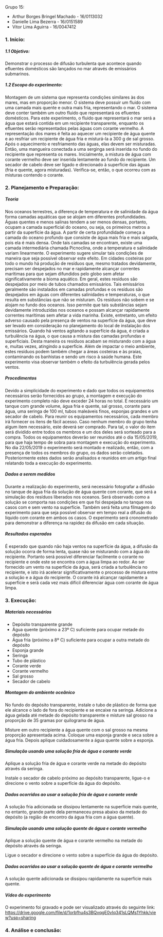 Grupo 15:
- Arthur Borges Bringel Machado - 16/0113032
- Danielle Lima Bezerra - 16/0151589
- Vitor Lima Aguirra - 16/0047412

### 1.	Início:

##### 1.1 Objetivo:
Demonstrar o processo de difusão turbulenta que acontece quando efluentes domésticos são lançados no mar através de emissários submarinos.

##### 1.2 Escopo do experimento:
Montagem de um sistema que representa condições similares às dos mares, mas em proporção menor.
O sistema deve possuir um fluido com uma camada mais quente e outra mais fria, representando o mar. O sistema deve conter também um outro fluido que representará os efluentes domésticos. Para este experimento, o fluido que representará o mar será a água que estará contida em um recipiente transparente, enquanto os efluentes serão representados pelas águas com corante vermelho.
A representação dos mares é feita ao aquecer um recipiente de água quente e ao resfriar um recipiente de água fria e misturá-la a 300 g de sal grosso. Após o aquecimento e resfriamento das águas, elas devem ser misturadas. Então, uma mangueira conectada a uma serginga será inserida no fundo do recipiente que representa os mares. Inicialmente, a mistura de água com corante vermelho deve ser inserida lentamente ao fundo do recipiente. Um secador de cabelo deve ser ligado e direcionado à superfície das águas (fria e quente, agora misturadas). Verifica-se, então, o que ocorreu com as misturas contendo o corante.

### 2.	Planejamento e Preparação:
##### Teoria 
Nos oceanos terrestres, a diferença de temperatura e de salinidade da água forma camadas aquáticas que se alojam em diferentes profundidades. Águas quentes e menos salinas tendem a ser menos densas, portanto, ocupam a camada superficial do oceano, ou seja, os primeiros metros a partir da superfície da água. A partir de certa profundidade começa a camada do oceano profundo que consiste de água mais fria e mais salgada, pois ela é mais densa. Onde tais camadas se encontram, existe uma camada intermediária chamada Picnoclina, onde a temperatura e salinidade variam linearmente. O experimento sugere simular tais condições de maneira que seja possível observar este efeito. 
Em cidades costeiras por todo o mundo há produção de resíduos que, mesmo tratados devidamente, precisam ser despejados no mar e rapidamente alcançar correntes marítimas para que sejam difundidos pelo globo sem afetar significativamente a bioma aquático. Em geral, estes resíduos são despejados por meio de tubos chamados emissários. Tais emissários geralmente são instalados em camadas profundas e os resíduos são despejados em águas com diferentes salinidades e temperaturas, o que resulta em substâncias que não se misturam. Os resíduos não sobem e se alojam no fundo dos oceanos. Isso permite que tais substâncias sejam devidamente introduzidas nos oceanos e possam alcançar rapidamente correntes marítimas sem afetar a vida marinha. 
Existe, entretanto, um efeito adverso causado pela presença de ventos na superfície da água, que deve ser levado em consideração no planejamento do local de instalação dos emissários. 
Quando há ventos agitando a superfície da água, é criada a turbulência na água, o que causa a mistura das camadas profundas e superficiais. Desta maneira os resíduos acabam se misturando com a água e, muitas vezes, atingindo a superfície. Além de impactar o meio ambiente, estes resíduos podem também chegar a áreas costeiras e às praias, contaminando os banhistas e sendo um risco à saúde humana. Este experimento visa observar também o efeito da turbulência gerada pelos ventos. 
	
##### Procedimentos 
Devido a simplicidade do experimento e dado que todos os equipamentos necessários serão fornecidos ao grupo, a montagem e execução do experimento completo não deve exceder 24 horas no total. É necessário um tanque com grande volume, água fria e quente, sal grosso, corante para água, uma seringa de 100 ml, tubos maleáveis finos, esponjas grandes e um secador de cabelo. 
Para reunir os equipamentos necessários, cada membro irá fornecer os itens de fácil acesso. Caso nenhum membro do grupo tenha algum item necessário, este deverá ser comprado. Para tal, o valor do item será dividido entre todos os membros e um dos deles será sorteado para a compra. Todos os equipamentos deverão ser reunidos até o dia 15/05/2019, para que haja tempo de sobra para montagem e execução do experimento. No dia 22/05/2019 o experimento será montado e realizado, então, com a presença de todos os membros do grupo, os dados serão coletados. Posteriormente estes dados serão analisados e reunidos em um artigo final relatando toda a execução do experimento.
	
##### Dados a serem medidos
Durante a realização do experimento, será necessário fotografar a difusão no tanque de água fria da solução de água quente com corante, que será a simulação dos resíduos liberados nos oceanos. Será observado como a solução se comporta nas condições em que foi despejada no tanque nos casos com e sem vento na superfície. Também será feita uma filmagem do experimento para que seja possível observar em tempo real a difusão do líquido com corante em ambos os casos. O experimento será cronometrado para demonstrar a diferença na rapidez da difusão em cada situação.
	
##### Resultados esperados
É esperado que quando não haja ventos na superfície da água, a difusão da solução ocorra de forma lenta, quase não se misturando com a água do recipiente. Portanto será possível diferenciar facilmente o corante no recipiente e onde este se encontra com a água limpa ao redor.
Ao ser fornecido um vento na superfície da água, será criada a turbulência no recipiente, e isto irá acelerar significativamente o processo de mistura entre a solução e a água do recipiente. O corante irá alcançar rapidamente a superfície e será cada vez mais difícil diferenciar água com corante de água limpa.

### 3.	Execução:
##### Materiais necessários
- Depósito transparente grande
- Água quente (próximo a 23º C) suficiente para ocupar metade do depósito
- Água fria (próximo a 8º C) suficiente para ocupar a outra metade do depósito
- Esponja grande
- Seringa
- Tubo de plástico
- Corante verde
- Corante vermelho
- Sal grosso
- Secador de cabelo

##### Montagem do ambiente oceânico
No fundo do depósito transparente, instale o tubo de plástico de forma que ele alcance o lado de fora do recipiente e se encaixe na seringa.
Adicione a água gelada até metade do depósito transparente e misture sal grosso na proporção de 35 gramas por quilograma de água.

Misture em outro recipiente a água quente com o sal grosso na mesma proporção apresentada acima. Coloque uma esponja grande e seca sobre a água fria. Depois aplique cuidadosamente a água quente sobre a esponja.

##### Simulação usando uma solução fria de água e corante verde
Aplique a solução fria de água e corante verde na metade do depósito através da seringa.

Instale o secador de cabelo próximo ao depósito transparente, ligue-o e direcione o vento sobre a superfície da água do depósito.

##### Dados ocorridos ao usar a solução fria de água e corante verde
A solução fria adicionada se dissipou lentamente na superfície mais quente, no entanto, grande parte dela permaneceu presa abaixo da metade do depósito (a região de encontro da água fria com a água quente).

##### Simulação usando uma solução quente de água e corante vermelho
Aplique a solução quente de água e corante vermelho na metade do depósito através da seringa.

Ligue o secador e direcione o vento sobre a superfície da água do depósito.

##### Dados ocorridos ao usar a solução quente de água e corante vermelho
A solução quente adicionada se dissipou rapidamente na superfície mais quente.

##### Vídeo do experimento
O experimento foi gravado e pode ser visualizado através do seguinte link:
https://drive.google.com/file/d/1orbfhu4s3BQvqgE0vIq341sLQMs1Yhkk/view?usp=sharing

### 4.	Análise e conclusão:
